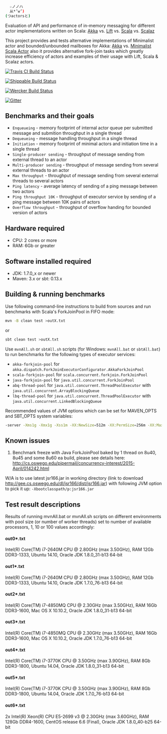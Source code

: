 ```sh
  ☆ノノハ
  从*’w’)
(つactorsと)
```

Evaluation of API and performance of in-memory messaging for different actor implementations written on Scala:
[Akka](https://github.com/akka/akka/blob/master/akka-actor/src/main/scala/akka/actor/Actor.scala) vs.
[Lift](https://github.com/lift/framework/blob/master/core/actor/src/main/scala/net/liftweb/actor/LiftActor.scala) vs.
[Scala](https://github.com/scala/scala/blob/master/src/actors/scala/actors/Actor.scala) vs.
[Scalaz](https://github.com/scalaz/scalaz/blob/master/core/src/main/scala/scalaz/concurrent/Actor.scala)

This project provides and tests alternative implementations of Minimalist actor and bounded/unbounded mailboxes for Akka:
[Akka](https://github.com/plokhotnyuk/actors/blob/master/src/test/scala/akka/dispatch/Mailboxes.scala) vs.
[Minimalist Scala Actor](https://gist.github.com/viktorklang/2362563)
also it provides alternative fork-join tasks which greatly increase efficiency of actors and examples of their usage
with Lift, Scala & Scalaz actors.

[![Travis CI Build Status](https://secure.travis-ci.org/plokhotnyuk/actors.png)](http://travis-ci.org/plokhotnyuk/actors)

[![Shippable Build Status](https://api.shippable.com/projects/54131ace814f6b1f6a9fb4dc/badge?branchName=master)](https://app.shippable.com/projects/54131ace814f6b1f6a9fb4dc/builds)

[![Wercker Build Status](https://app.wercker.com/status/25f11d8f54baf3a84d8ae429465bcbb3/s "wercker status")](https://app.wercker.com/project/bykey/25f11d8f54baf3a84d8ae429465bcbb3)

[![Gitter](https://badges.gitter.im/Join%20Chat.svg)](https://gitter.im/plokhotnyuk/actors?utm_source=badge&utm_medium=badge&utm_campaign=pr-badge&utm_content=badge)

## Benchmarks and their goals

* `Enqueueing` - memory footprint of internal actor queue per submitted message and submition throughput in a single thread
* `Dequeueing` - message handling throughput in a single thread
* `Initiation` - memory footprint of minimal actors and initiation time in a single thread
* `Single-producer sending` - throughput of message sending from external thread to an actor
* `Multi-producer sending` - throughput of message sending from several external threads to an actor
* `Max throughput` - throughput of message sending from several external threads to several actors
* `Ping latency` - average latency of sending of a ping message between two actors
* `Ping throughput 10K` - throughput of executor service by sending of a ping message between 10K pairs of actors
* `Overflow throughput` - throughput of overflow handing for bounded version of actors

## Hardware required
- CPU: 2 cores or more
- RAM: 6Gb or greater

## Software installed required
- JDK: 1.7.0_x or newer
- Maven: 3.x or sbt: 0.13.x

## Building & running benchmarks
Use following command-line instructions to build from sources and run benchmarks with Scala's ForkJoinPool in FIFO mode:
```sh
mvn -B clean test >outX.txt
```
or
```sh
sbt clean test >outX.txt
```

Use `mvnAll.sh` or `sbtAll.sh` scripts (for Windows: `mvnAll.bat` or `sbtAll.bat`) to run benchmarks for the following types of executor services:
- `akka-forkjoin-pool` for `akka.dispatch.ForkJoinExecutorConfigurator.AkkaForkJoinPool`
- `scala-forkjoin-pool` for `scala.concurrent.forkjoin.ForkJoinPool`
- `java-forkjoin-pool` for `java.util.concurrent.ForkJoinPool`
- `abq-thread-pool` for `java.util.concurrent.ThreadPoolExecutor` with `java.util.concurrent.ArrayBlockingQueue`
- `lbq-thread-pool` for `java.util.concurrent.ThreadPoolExecutor` with `java.util.concurrent.LinkedBlockingQueue`

Recommended values of JVM options which can be set for MAVEN_OPTS and SBT_OPTS system variables:

```sh
-server -Xms1g -Xmx1g -Xss1m -XX:NewSize=512m -XX:PermSize=256m -XX:MaxPermSize=256m -XX:+TieredCompilation -XX:+UseG1GC -XX:+UseNUMA -XX:-UseBiasedLocking -XX:+AlwaysPreTouch
```

## Known issues
1. Benchmark freeze with Java ForkJoinPool baked by 1 thread on 8u40, 8u45 and some 8u60 ea build, please see details here: 
http://cs.oswego.edu/pipermail/concurrency-interest/2015-April/014242.html

W/A is to use latest jsr166.jar in working directory (link to download http://gee.cs.oswego.edu/dl/jsr166/dist/jsr166.jar) 
with following JVM option to pick it up: `-Xbootclasspath/p:jsr166.jar`

## Test result descriptions
Results of running mvnAll.bat or mvnAll.sh scripts on different environments with pool size (or number of worker threads)
set to number of available processors, 1, 10 or 100 values accordingly:

#### out0*.txt
Intel(R) Core(TM) i7-2640M CPU @ 2.80GHz (max 3.50GHz), RAM 12Gb DDR3-1333, Ubuntu 14.10, Oracle JDK 1.8.0_31-b13 64-bit

#### out1*.txt
Intel(R) Core(TM) i7-2640M CPU @ 2.80GHz (max 3.50GHz), RAM 12Gb DDR3-1333, Ubuntu 14.10, Oracle JDK 1.7.0_76-b13 64-bit

#### out2*.txt
Intel(R) Core(TM) i7-4850MQ CPU @ 2.30GHz (max 3.50GHz), RAM 16Gb DDR3-1600, Mac OS X 10.10.2, Oracle JDK 1.8.0_31-b13 64-bit

#### out3*.txt
Intel(R) Core(TM) i7-4850MQ CPU @ 2.30GHz (max 3.50GHz), RAM 16Gb DDR3-1600, Mac OS X 10.10.2, Oracle JDK 1.7.0_76-b13 64-bit

#### out4*.txt
Intel(R) Core(TM) i7-3770K CPU @ 3.50GHz (max 3.90GHz), RAM 8Gb DDR3-1800, Ubuntu 14.04, Oracle JDK 1.8.0_31-b13 64-bit

#### out5*.txt
Intel(R) Core(TM) i7-3770K CPU @ 3.50GHz (max 3.90GHz), RAM 8Gb DDR3-1800, Ubuntu 14.04, Oracle JDK 1.7.0_76-b13 64-bit

#### out6*.txt
2x Intel(R) Xeon(R) CPU E5-2699 v3 @ 2.30GHz (max 3.60GHz), RAM 128Gb DDR4-1600, CentOS release 6.6 (Final), Oracle JDK 1.8.0_40-b25 64-bit